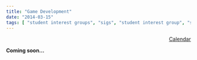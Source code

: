 ```yaml
---
title: "Game Development"
date: "2014-03-15"
tags: [ "student interest groups", "sigs", "student interest group", "sig", "gamedev", "game dev", "game development" ]
---
```

<p>
<div align="right">
<a href="/calendars/gamedev/" title="View the Game Development calendar" class="btn btn-default btn-primary"><span class="glyphicon glyphicon-calendar"></span> Calendar</a>
</div>
</p>

**Coming soon...**

